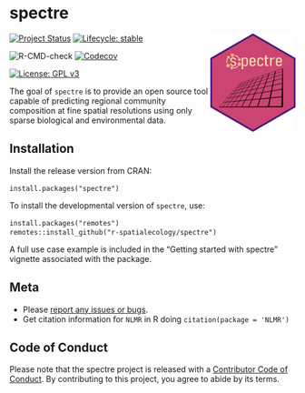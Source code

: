 <!-- README.md is generated from README.Rmd. Please edit that file -->

spectre
=======

<img src="man/figures/spectre.png" align="right" width="150" />

<!-- badges: start -->

[![Project
Status](https://www.repostatus.org/badges/latest/active.svg)](https://www.repostatus.org/#active)
[![Lifecycle:
stable](https://img.shields.io/badge/lifecycle-stable-brightgreen.svg)](https://lifecycle.r-lib.org/articles/stages.html#stable)

![R-CMD-check](https://github.com/r-spatialecology/spectre/workflows/R-CMD-check/badge.svg)
[![Codecov](https://codecov.io/gh/r-spatialecology/spectre/branch/main/graph/badge.svg)](https://codecov.io/gh/r-spatialecology/spectre?branch=main)

<!-- [![CRAN status](https://www.r-pkg.org/badges/version/spectre)](https://CRAN.R-project.org/package=spectre) -->
<!-- [![CRAN logs](http://cranlogs.r-pkg.org/badges/grand-total/spectre)](http://cran.rstudio.com/web/packages/spectre/index.html) -->

[![License: GPL
v3](https://img.shields.io/badge/License-GPLv3-blue.svg)](https://www.gnu.org/licenses/gpl-3.0)
<!-- badges: end -->

The goal of `spectre` is to provide an open source tool capable of
predicting regional community composition at fine spatial resolutions
using only sparse biological and environmental data.

Installation
------------

Install the release version from CRAN:

    install.packages("spectre")

To install the developmental version of `spectre`, use:

    install.packages("remotes")
    remotes::install_github("r-spatialecology/spectre")

A full use case example is included in the “Getting started with
spectre” vignette associated with the package.

Meta
----

-   Please [report any issues or
    bugs](https://github.com/r-spatialecology/spectre/issues/new).
-   Get citation information for `NLMR` in R doing
    `citation(package = 'NLMR')`

Code of Conduct
---------------

Please note that the spectre project is released with a [Contributor
Code of
Conduct](https://contributor-covenant.org/version/2/0/CODE_OF_CONDUCT.html).
By contributing to this project, you agree to abide by its terms.
